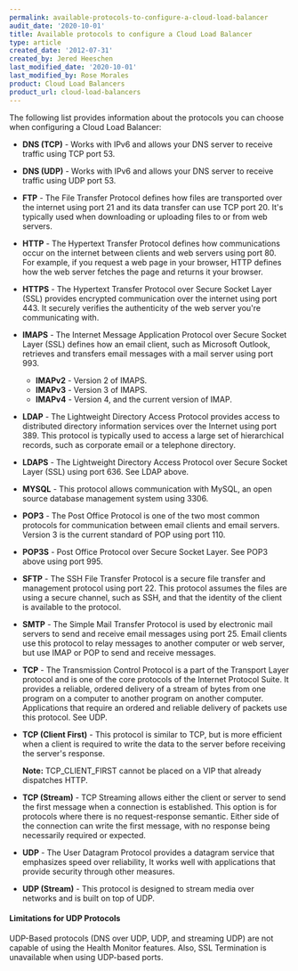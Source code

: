 ```yaml
---
permalink: available-protocols-to-configure-a-cloud-load-balancer
audit_date: '2020-10-01'
title: Available protocols to configure a Cloud Load Balancer
type: article
created_date: '2012-07-31'
created_by: Jered Heeschen
last_modified_date: '2020-10-01'
last_modified_by: Rose Morales
product: Cloud Load Balancers
product_url: cloud-load-balancers
---
```


The following list provides information about the protocols you can
choose when configuring a Cloud Load Balancer:

- **DNS (TCP)** - Works with IPv6 and allows your DNS server
to receive traffic using TCP port 53.

- **DNS (UDP)** - Works with IPv6 and allows your DNS server
to receive traffic using UDP port 53.

- **FTP** - The File Transfer Protocol defines how files are transported
over the internet using port 21 and its data transfer can use TCP port 20. It's typically used when downloading or uploading
files to or from web servers.

- **HTTP** - The Hypertext Transfer Protocol defines how communications
occur on the internet between clients and web servers using port 80. For example, if
you request a web page in your browser, HTTP defines how the web server
fetches the page and returns it your browser.

- **HTTPS** - The Hypertext Transfer Protocol over Secure Socket Layer
(SSL) provides encrypted communication over the internet using port 443. It securely
verifies the authenticity of the web server you're communicating with.

- **IMAPS** - The Internet Message Application Protocol over Secure
Socket Layer (SSL) defines how an email client, such as Microsoft
  Outlook, retrieves and transfers email messages with a mail server using port 993.
  - **IMAPv2** - Version 2 of IMAPS.
  - **IMAPv3** - Version 3 of IMAPS.
  - **IMAPv4** - Version 4, and the current version of IMAP.

- **LDAP** - The Lightweight Directory Access Protocol provides access to
distributed directory information services over the Internet using port 389. This
protocol is typically used to access a large set of hierarchical
records, such as corporate email or a telephone directory.

- **LDAPS** - The Lightweight Directory Access Protocol over Secure Socket
Layer (SSL) using port 636. See LDAP above.

- **MYSQL** - This protocol allows communication with MySQL, an open
source database management system using 3306.

- **POP3** - The Post Office Protocol is one of the two most common
protocols for communication between email clients and email servers.
Version 3 is the current standard of POP using port 110.

- **POP3S** - Post Office Protocol over Secure Socket Layer. See POP3
above using port 995.

- **SFTP** - The SSH File Transfer Protocol is a secure file transfer and
management protocol using port 22. This protocol assumes the files are using a secure
channel, such as SSH, and that the identity of the client is available
to the protocol.

- **SMTP** - The Simple Mail Transfer Protocol is used by electronic mail
servers to send and receive email messages using port 25. Email clients use this
protocol to relay messages to another computer or web server, but use
IMAP or POP to send and receive messages.

- **TCP** - The Transmission Control Protocol is a part of the
Transport Layer protocol and is one of the core protocols of the
Internet Protocol Suite. It provides a reliable, ordered delivery of a
stream of bytes from one program on a computer to another program on
another computer. Applications that require an ordered and reliable
delivery of packets use this protocol. See UDP.

- **TCP (Client First)** - This protocol is similar to TCP, but is more
efficient when a client is required to write the data to the server
before receiving the server's response.

  **Note:** TCP_CLIENT_FIRST cannot be placed on a VIP that already dispatches HTTP.

- **TCP (Stream)** - TCP Streaming allows either the client or server to
send the first message when a connection is established. This option is
for protocols where there is no request-response semantic. Either side
of the connection can write the first message, with no response being
necessarily required or expected.

- **UDP** - The User Datagram Protocol provides a datagram service
that emphasizes speed over reliability, It works well with applications
that provide security through other measures.

- **UDP (Stream)** - This protocol is designed to stream media over
networks and is built on top of UDP.

#### Limitations for UDP Protocols

UDP-Based protocols (DNS over UDP, UDP, and streaming UDP) are not
capable of using the Health Monitor features. Also, SSL Termination is
unavailable when using UDP-based ports.
